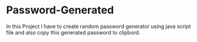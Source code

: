 # Password-Generated
In this Project I have to create random password generator using java script file and also copy this generated password to clipbord.
